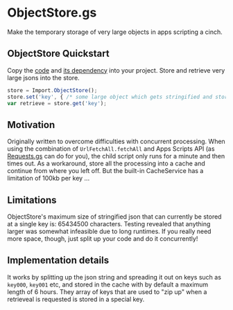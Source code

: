 # ObjectStore.gs

Make the temporary storage of very large objects in apps scripting a cinch. 

## ObjectStore Quickstart

Copy the [code](https://github.com/classroomtechtools/modularLibraries.gs/blob/master/Stores/ObjectStore/ObjectStore.gs) and [its dependency](https://github.com/classroomtechtools/modularLibraries.gs/blob/master/Stores/CacheStore/) into your project. Store and retrieve very large jsons into the store.

```js
store = Import.ObjectStore();
store.set('key', { /* some large object which gets stringified and stored in sequential keys in CacheServices */ );
var retrieve = store.get('key');
```  

## Motivation

Originally written to overcome difficulties with concurrent processing. When using the combination of `UrlFetchAll.fetchAll` and Apps Scripts API (as [Requests.gs](https://github.com/classroomtechtools/modularLibraries.gs/blob/master/Requests/Requests.md) can do for you), the child script only runs for a minute and then times out. As a workaround, store all the processing into a cache and continue from where you left off. But the built-in CacheService has a limitation of 100kb per key ...

## Limitations

ObjectStore's maximum size of stringified json that can currently be stored at a single key is: 65434500 characters. Testing revealed that anything larger was somewhat infeasible due to long runtimes. If you really need more space, though, just split up your code and do it concurrently!

## Implementation details

It works by splitting up the json string and spreading it out on keys such as `key000`, `key001` etc, and stored in the cache with by default a maximum length of 6 hours. They array of keys that are used to "zip up" when a retrieveal is requested is stored in a special key. 

